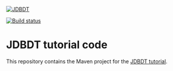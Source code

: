 [![JDBDT](https://raw.githubusercontent.com/edrdo/jdbdt/master/src/site/resources/images/jdbdt-logo.png)](http://jdbdt.org)

[![Build status](https://api.travis-ci.org/JDBDT/jdbdt-tutorial.png?branch=master)](https://travis-ci.org/JDBDT/jdbdt-tutorial)

# JDBDT tutorial code

This repository contains the Maven project for the [JDBDT tutorial](http://jdbdt.org/Tutorial.html).



